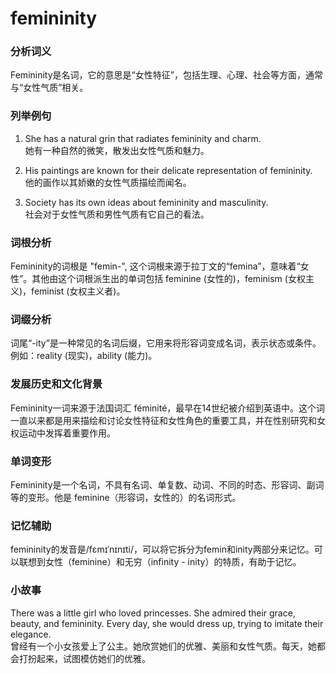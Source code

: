 # femininity

### 分析词义

  

Femininity是名词，它的意思是“女性特征”，包括生理、心理、社会等方面，通常与“女性气质”相关。

  

### 列举例句

  

1.  She has a natural grin that radiates femininity and charm.  
    她有一种自然的微笑，散发出女性气质和魅力。
    
      
    
2.  His paintings are known for their delicate representation of femininity.  
    他的画作以其娇嫩的女性气质描绘而闻名。
    
      
    
3.  Society has its own ideas about femininity and masculinity.  
    社会对于女性气质和男性气质有它自己的看法。
    
      
    

  

### 词根分析

  

Femininity的词根是 "femin-", 这个词根来源于拉丁文的“femina”，意味着“女性”。其他由这个词根派生出的单词包括 feminine (女性的)，feminism (女权主义)，feminist (女权主义者)。

  

### 词缀分析

  

词尾“-ity”是一种常见的名词后缀，它用来将形容词变成名词，表示状态或条件。例如：reality (现实)，ability (能力)。

  

### 发展历史和文化背景

  

Femininity一词来源于法国词汇 féminité，最早在14世纪被介绍到英语中。这个词一直以来都是用来描绘和讨论女性特征和女性角色的重要工具，并在性别研究和女权运动中发挥着重要作用。

  

### 单词变形

  

Femininity是一个名词，不具有名词、单复数、动词、不同的时态、形容词、副词等的变形。他是 feminine（形容词，女性的）的名词形式。

  

### 记忆辅助

  

femininity的发音是/fɛmɪˈnɪnɪti/，可以将它拆分为femin和inity两部分来记忆。可以联想到女性（feminine）和无穷（infinity - inity）的特质，有助于记忆。

  

### 小故事

  

There was a little girl who loved princesses. She admired their grace, beauty, and femininity. Every day, she would dress up, trying to imitate their elegance.  
曾经有一个小女孩爱上了公主。她欣赏她们的优雅、美丽和女性气质。每天，她都会打扮起来，试图模仿她们的优雅。
